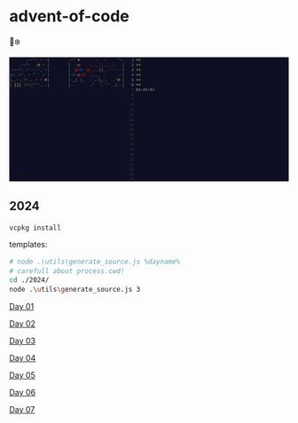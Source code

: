 # advent-of-code
🎄❄️

![adventofcode](adventofcode.com_2024.png "adventofcode")

## 2024

```
vcpkg install
```

templates:
```sh
# node .\utils\generate_source.js %dayname%
# carefull about process.cwd!
cd ./2024/
node .\utils\generate_source.js 3
```

[Day 01](./2024/src/lib/day_01/README.md)

[Day 02](./2024/src/lib/day_02/README.md)

[Day 03](./2024/src/lib/day_03/README.md)

[Day 04](./2024/src/lib/day_04/README.md)

[Day 05](./2024/src/lib/day_05/README.md)

[Day 06](./2024/src/lib/day_06/README.md)

[Day 07](./2024/src/lib/day_07/README.md)
